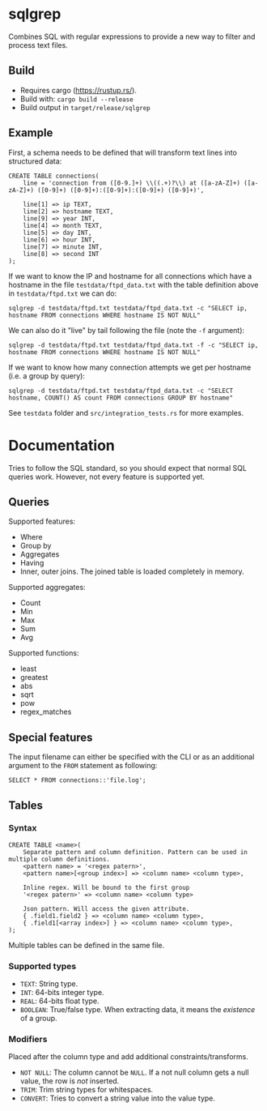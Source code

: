 # sqlgrep
Combines SQL with regular expressions to provide a new way to filter and process text files.

## Build
* Requires cargo (https://rustup.rs/).
* Build with: `cargo build --release`
* Build output in `target/release/sqlgrep`

## Example
First, a schema needs to be defined that will transform text lines into structured data:
```
CREATE TABLE connections(
    line = 'connection from ([0-9.]+) \\((.+)?\\) at ([a-zA-Z]+) ([a-zA-Z]+) ([0-9]+) ([0-9]+):([0-9]+):([0-9]+) ([0-9]+)',

    line[1] => ip TEXT,
    line[2] => hostname TEXT,
    line[9] => year INT,
    line[4] => month TEXT,
    line[5] => day INT,
    line[6] => hour INT,
    line[7] => minute INT,
    line[8] => second INT
);
```

If we want to know the IP and hostname for all connections which have a hostname in the file `testdata/ftpd_data.txt` with the table definition above in `testdata/ftpd.txt`  we can do:

```
sqlgrep -d testdata/ftpd.txt testdata/ftpd_data.txt -c "SELECT ip, hostname FROM connections WHERE hostname IS NOT NULL"
```

We can also do it "live" by tail following the file (note the `-f` argument):

```
sqlgrep -d testdata/ftpd.txt testdata/ftpd_data.txt -f -c "SELECT ip, hostname FROM connections WHERE hostname IS NOT NULL"
```

If we want to know how many connection attempts we get per hostname (i.e. a group by query):

```
sqlgrep -d testdata/ftpd.txt testdata/ftpd_data.txt -c "SELECT hostname, COUNT() AS count FROM connections GROUP BY hostname"
```

See `testdata` folder and `src/integration_tests.rs` for more examples.

# Documentation
Tries to follow the SQL standard, so you should expect that normal SQL queries work. However, not every feature is supported yet.

## Queries
Supported features:
* Where
* Group by
* Aggregates
* Having
* Inner, outer joins. The joined table is loaded completely in memory.

Supported aggregates:
* Count
* Min
* Max
* Sum
* Avg

Supported functions:
* least
* greatest
* abs
* sqrt
* pow
* regex_matches

## Special features
The input filename can either be specified with the CLI or as an additional argument to the `FROM` statement as following:
```
SELECT * FROM connections::'file.log';
```

## Tables
### Syntax
```
CREATE TABLE <name>(
    Separate pattern and column definition. Pattern can be used in multiple column definitions.
    <pattern name> = '<regex patern>',
    <pattern name>[<group index>] => <column name> <column type>,

    Inline regex. Will be bound to the first group
    '<regex patern>' => <column name> <column type>
    
    Json pattern. Will access the given attribute.
    { .field1.field2 } => <column name> <column type>,
    { .field1[<array index>] } => <column name> <column type>,
);
```
Multiple tables can be defined in the same file.

### Supported types
* `TEXT`: String type.
* `INT`: 64-bits integer type.
* `REAL`: 64-bits float type.
* `BOOLEAN`: True/false type. When extracting data, it means the _existence_ of a group.

### Modifiers
Placed after the column type and add additional constraints/transforms.
* `NOT NULL`: The column cannot be `NULL`. If a not null column gets a null value, the row is _not_ inserted.
* `TRIM`: Trim string types for whitespaces.
* `CONVERT`: Tries to convert a string value into the value type.
